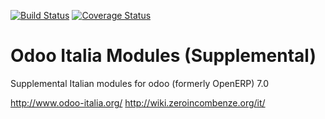 [![Build Status](https://travis-ci.org/zeroincombenze/l10n-italy-supplemental.svg?branch=7.0)](https://travis-ci.org/zeroincombenze/l10n-italy-supplemental)
[![Coverage Status](https://coveralls.io/repos/zeroincombenze/l10n-italy-supplemental/badge.svg?branch=7.0)](https://coveralls.io/r/zeroincombenze/l10n-italy-supplemental?branch=7.0)

Odoo Italia Modules (Supplemental)
==================================

Supplemental Italian modules for odoo (formerly OpenERP) 7.0

http://www.odoo-italia.org/
http://wiki.zeroincombenze.org/it/


